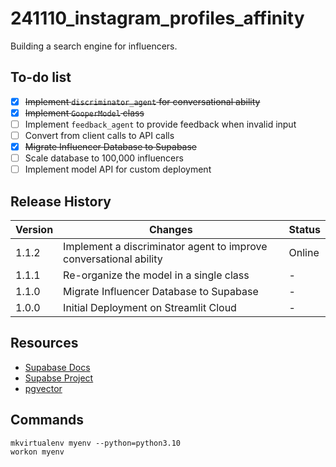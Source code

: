 # 241110_instagram_profiles_affinity
Building a search engine for influencers. 

## To-do list
- [x] ~~Implement `discriminator_agent` for conversational ability~~
- [x] ~~Implement `GooperModel` class~~
- [ ] Implement `feedback_agent` to provide feedback when invalid input
- [ ] Convert from client calls to API calls
- [x] ~~Migrate Influencer Database to Supabase~~
- [ ] Scale database to 100,000 influencers
- [ ] Implement model API for custom deployment

## Release History
| Version | Changes | Status |
|---------|---------|--------|
| 1.1.2     | Implement a discriminator agent to improve conversational ability     | Online     |
| 1.1.1     | Re-organize the model in a single class    | -     |
| 1.1.0     | Migrate Influencer Database to Supabase     | -     |
| 1.0.0     | Initial Deployment on Streamlit Cloud     | -     |

## Resources
- [Supabase Docs](https://supabase.com/docs/reference/python/introduction)
- [Supabse Project](https://supabase.com/dashboard/project/edcqmzluacqdqqmmklik)
- [pgvector](https://github.com/pgvector/pgvector)

## Commands
```
mkvirtualenv myenv --python=python3.10
workon myenv
```